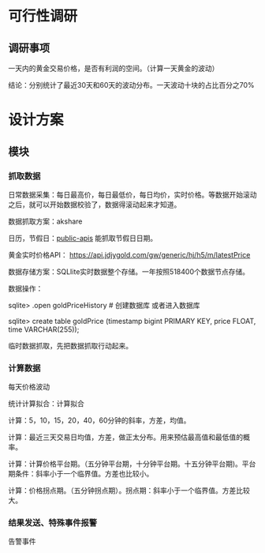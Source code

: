 # 可行性调研

## 调研事项

一天内的黄金交易价格，是否有利润的空间。（计算一天黄金的波动）

结论：分别统计了最近30天和60天的波动分布。一天波动十块的占比百分之70%

# 设计方案

## 模块

### 抓取数据

日常数据采集：每日最高价，每日最低价，每日均价，实时价格。等数据开始滚动之后，就可以开始数据校验了，数据得滚动起来才知道。

数据抓取方案：akshare

日历，节假日：[public-apis](https://github.com/public-apis/public-apis) 能抓取节假日日期。

黄金实时价格API： https://api.jdjygold.com/gw/generic/hj/h5/m/latestPrice

数据存储方案：SQLIite实时数据整个存储。一年按照518400个数据节点存储。

数据操作：

sqlite> .open goldPriceHistory  # 创建数据库 或者进入数据库

sqlite> create table goldPrice (timestamp bigint PRIMARY KEY, price FLOAT, time VARCHAR(255));

临时数据抓取，先把数据抓取行动起来。

### 计算数据

每天价格波动

统计计算拟合：计算拟合

计算：5，10，15，20，40，60分钟的斜率，方差，均值。

计算：最近三天交易日均值，方差，做正太分布。用来预估最高值和最低值的概率。

计算：计算价格平台期。（五分钟平台期，十分钟平台期。十五分钟平台期)。平台期条件：斜率小于一个临界值。方差也比较小。

计算：价格拐点期。（五分钟拐点期）。拐点期：斜率小于一个临界值。方差比较大。

### 结果发送、特殊事件报警

告警事件

